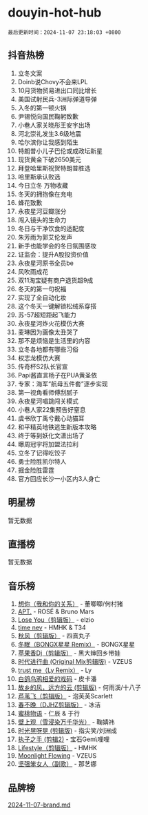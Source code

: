 # douyin-hot-hub

`最后更新时间：2024-11-07 23:18:03 +0800`

## 抖音热榜

1. 立冬文案
1. Doinb说Chovy不会来LPL
1. 10月货物贸易进出口同比增长
1. 美国试射民兵-3洲际弹道导弹
1. 入冬的第一顿火锅
1. 尹锡悦向国民鞠躬致歉
1. 小巷人家关晓彤王安宇出场
1. 河北崇礼发生3.6级地震
1. 哈尔滨你让我感到陌生
1. 特朗普小儿子巴伦或成政坛新星
1. 现货黄金下破2650美元
1. 拜登哈里斯祝贺特朗普胜选
1. 哈里斯承认败选
1. 今日立冬 万物收藏
1. 冬天的拥抱像在充电
1. 蜂花致歉
1. 永夜星河豆瓣涨分
1. 闯入镜头的生命力
1. 冬日与干净饮食的适配度
1. 朱芳雨为郭艾伦发声
1. 新手也能学会的冬日氛围感妆
1. 证监会：提升A股投资价值
1. 永夜星河原书全员be
1. 风吹雨成花
1. 双11淘宝疑有商户退货超9成
1. 冬天的第一句祝福
1. 实现了全自动化妆
1. 这个冬天一键解锁松绒系穿搭
1. 苏-57超短距起飞能力
1. 永夜星河炸火花模仿大赛
1. 麦琳因为画像太丑哭了
1. 那不是烦恼是生活里的内容
1. 立冬各地都有哪些习俗
1. 权志龙模仿大赛
1. 传奇杯S2队长官宣
1. Papi酱直言杨子在PUA黄圣依
1. 专家：海军“航母五件套”逐步实现
1. 第一视角看师傅刮腻子
1. 永夜星河唱跳闯关模式
1. 小巷人家22集预告好窒息
1. 虞书欣丁禹兮戴心动猫耳
1. 和平精英地铁逃生新版本攻略
1. 终于等到妖化文潇出场了
1. 曝周冠宇将加盟法拉利
1. 立冬了记得吃饺子
1. 勇士险胜凯尔特人
1. 掘金险胜雷霆
1. 官方回应长沙一小区内3人身亡

## 明星榜

暂无数据

## 直播榜

暂无数据

## 音乐榜

1. [想你（我和你的关系）](https://sf3-cdn-tos.douyinstatic.com/obj/tos-cn-ve-2774/o8QxhcOBDYYX0zqKCjFVQXZ3RBffnRBQEogitG) - 董唧唧/何村猪
1. [APT.](https://sf5-hl-cdn-tos.douyinstatic.com/obj/tos-cn-ve-2774/oUIcRnUtZBV1JgZtxIMCAiiBSVBSEEOCFfkeMQ) - ROSÉ & Bruno Mars
1. [Lose You（剪辑版）](https://sf3-cdn-tos.douyinstatic.com/obj/tos-cn-ve-2774/og9yxQxAWI86iBNr9ojBFMoWTIvDZZb8HwiGY) - elzio
1. [time nev](https://sf5-hl-cdn-tos.douyinstatic.com/obj/tos-cn-ve-2774/oc6aICzpzBCWrhCvDVi2AZmQLt0gIBxfMEfd6i) - HMHK & T34
1. [秋风（剪辑版）](https://sf5-hl-cdn-tos.douyinstatic.com/obj/tos-cn-ve-2774/ocGaU84LfAfzMd2wbXdQFpCGhBiXg82JNMRRie) - 四熹丸子
1. [冬眠（BONGX星星 Remix）](https://sf3-cdn-tos.douyinstatic.com/obj/tos-cn-ve-2774/oMCfFFoE3LwQ7agAgOIG4ieExqkeAsxNBEkLdz) - BONGX星星
1. [苹果香Dj（剪辑版）](https://sf5-hl-cdn-tos.douyinstatic.com/obj/tos-cn-ve-2774/oEeIEQbYGAOspCTRAIeYF4Ok8LgZ8NBaRe4ztR) - 黑大婶回乡带娃
1. [时代进行曲 (Original Mix剪辑版)](https://sf3-cdn-tos.douyinstatic.com/obj/tos-cn-ve-2774/oYrssziLdrtiW6cKABM8n5Vfc2xwXiIBInoAkn) - VZEUS
1. [trust me（Ly Remix）](https://sf5-hl-cdn-tos.douyinstatic.com/obj/tos-cn-ve-2774/oUo1M8fz5AfmMSExABQQKFE0eCMWgsiccfqrMA) - Ly
1. [白鸽乌鸦相爱的戏码](https://sf3-cdn-tos.douyinstatic.com/obj/tos-cn-ve-2774/oMVVEf6eDAOmFtNtCsEqKpIorBDM8Nkg6TZRqC) - 皮卡潘
1. [故乡的风，远方的云 (剪辑版)](https://sf5-hl-cdn-tos.douyinstatic.com/obj/tos-cn-ve-2774/ooPEdiZMrAAWisczq1WXoZYGU6GxII2UUBvYI) - 何雨溪/十八子
1. [芦苇飞（剪辑版）](https://sf3-cdn-tos.douyinstatic.com/obj/tos-cn-ve-2774/ok3IaChjEFFoK3FAMzXDEgfpeE6Al3Nv2BnfCW) - 泡芙芙Scarlett
1. [春不晚（DJHZ剪辑版）](https://sf3-cdn-tos.douyinstatic.com/obj/tos-cn-ve-2774/osEZa7YZ6wNo9QDABgfGFaCQKRQTNafsBJDnKt) - 冰洁
1. [蜜桃物语](https://sf3-cdn-tos.douyinstatic.com/obj/tos-cn-ve-2774/oIhOSCZtIACtYU4XQkngiW9kCBfVD1Fz9IYeqL) - 仁辰 & 于行
1. [壁上观（雪浸染万千华光）](https://sf5-hl-cdn-tos.douyinstatic.com/obj/tos-cn-ve-2774/ocIizBMxWi8vA8UdAMIYdYCjgBB5Z3WZWxrvY) - 鞠婧祎
1. [时光晃呀晃 (剪辑版)](https://sf3-cdn-tos.douyinstatic.com/obj/tos-cn-ve-2774/o8ACeQem3gwI1x3GIYGAfKG0LJebKFRJDwRwyW) - 指尖笑/刘洲成
1. [执子之手 (剪辑2)](https://sf3-cdn-tos.douyinstatic.com/obj/tos-cn-ve-2774/oUoZLQjCc31XzqsBnBQUNgeKtYPBcgbFDwtfcu) - 宝石Gem\哩哩
1. [Lifestyle（剪辑版）](https://sf5-hl-cdn-tos.douyinstatic.com/obj/tos-cn-ve-2774/owfqGgjwG3V5lCLaAIezFMeg3LtuKNBaZKgzPV) - HMHK
1. [Moonlight Flowing](https://sf5-hl-cdn-tos.douyinstatic.com/obj/tos-cn-ve-2774/oopZsCtRnQgOhEYmv9FfBBgwmeaQmWQQZED9tN) - VZEUS
1. [坚强笨女人（副歌）](https://sf3-cdn-tos.douyinstatic.com/obj/tos-cn-ve-2774/ospNInQiZvGWyBVg5zkNsAMct5uJIg1CrZiPL) - 那艺娜

## 品牌榜

[2024-11-07-brand.md](2024-11-07-brand.md)

